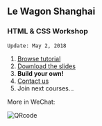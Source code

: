 ## Le Wagon Shanghai

### HTML & CSS Workshop

`Update: May 2, 2018`

1. [Browse tutorial](https://tgenaitay.github.io/workshop-landing-page/)
2. [Download the slides](https://github.com/tgenaitay/workshop-landing-page/raw/gh-pages/LeWagon-Landing-page-workshop.pdf)
3. **Build your own!**
3. [Contact us](mailto:shanghai@lewagon.org)
4. Join next courses...

More in WeChat:

![QRcode](https://raw.githubusercontent.com/tgenaitay/workshop-landing-page/gh-pages/images/QRCodeLeWagon.gif)


